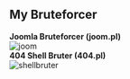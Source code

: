 <h2><strong> My Bruteforcer</h2></strong>

<strong>Joomla Bruteforcer (joom.pl)</strong><br>
![joom](https://cloud.githubusercontent.com/assets/8810334/9103489/eba4b71e-3bfe-11e5-8aac-8313686b7ff1.png)
<br>
<strong>404 Shell Bruter (404.pl)</strong><br>
![shellbruter](https://cloud.githubusercontent.com/assets/8810334/9102069/7f37bdd4-3bee-11e5-98b1-825641597d53.png)
